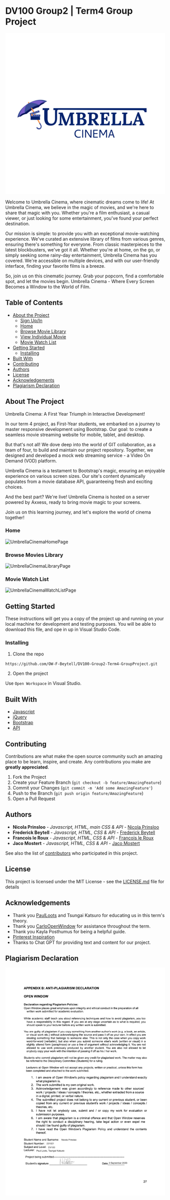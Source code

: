 # DV100 Group2 | Term4 Group Project
![Umbrella Cinema Logo](/assets/Cinema%20Logo%20Main.png)

Welcome to Umbrella Cinema, where cinematic dreams come to life! At Umbrella Cinema, we believe in the magic of movies, and we're here to share that magic with you. Whether you're a film enthusiast, a casual viewer, or just looking for some entertainment, you've found your perfect destination.

Our mission is simple: to provide you with an exceptional movie-watching experience. We've curated an extensive library of films from various genres, ensuring there's something for everyone. From classic masterpieces to the latest blockbusters, we've got it all.
Whether you're at home, on the go, or simply seeking some rainy-day entertainment, Umbrella Cinema has you covered. We're accessible on multiple devices, and with our user-friendly interface, finding your favorite films is a breeze.

So, join us on this cinematic journey. Grab your popcorn, find a comfortable spot, and let the movies begin. Umbrella Cinema - Where Every Screen Becomes a Window to the World of Film.



## Table of Contents

* [About the Project](#about-the-project)
   * [Sign Up/In](#sign-up-in)
   * [Home](#home)
   * [Browse Movie Library](#browse-movies)
   * [View Individual Movie](#individual-movie)
   * [Movie Watch List](#iwatch-list)
* [Getting Started](#getting-started)
  * [Installing](#installing)
* [Built With](#built-with)
* [Contributing](#contributing)
* [Authors](#authors)
* [License](#license)
* [Acknowledgements](#acknowledgements)
* [Plagiarism Declaration](#plagiarism-declaration)

## About The Project
Umbrella Cinema: A First Year Triumph in Interactive Development!

In our term 4 project, as First-Year students, we embarked on a journey to master responsive development using Bootstrap. Our goal: to create a seamless movie streaming website for mobile, tablet, and desktop.

But that's not all! We dove deep into the world of GIT collaboration, as a team of four, to build and maintain our project repository. Together, we designed and developed a mock web streaming service - a Video On Demand (VOD) platform.

Umbrella Cinema is a testament to Bootstrap's magic, ensuring an enjoyable experience on various screen sizes. Our site's content dynamically populates from a movie database API, guaranteeing fresh and exciting choices.

And the best part? We're live! Umbrella Cinema is hosted on a server powered by Axxess, ready to bring movie magic to your screens.

Join us on this learning journey, and let's explore the world of cinema together!

### Home

![UmbrellaCinemaHomePage](/assets/)

### Browse Movies Library

![UmbrellaCinemaLibraryPage](/assets/)

### Movie Watch List

![UmbrellaCinemaWatchListPage](/assets/)

## Getting Started

These instructions will get you a copy of the project up and running on your local machine for development and testing purposes. You will be able to download this file, and ope in up in Visual Studio Code.

### Installing

1. Clone the repo
```sh
https://github.com/OW-F-Beytell/DV100-Group2-Term4-GroupProject.git
```
2. Open the project

Use `Open Workspace` in Visual Studio.

## Built With

* [Javascript](https://developer.mozilla.org/en-US/docs/Web/JavaScript)
* [jQuery](https://jquery.com/)
* [Bootstrap](https://getbootstrap.com/)
* [API](https:)

## Contributing

Contributions are what make the open source community such an amazing place to be learn, inspire, and create. Any contributions you make are **greatly appreciated**.

1. Fork the Project
2. Create your Feature Branch (`git checkout -b feature/AmazingFeature`)
3. Commit your Changes (`git commit -m 'Add some AmazingFeature'`)
4. Push to the Branch (`git push origin feature/AmazingFeature`)
5. Open a Pull Request

## Authors

* **Nicola Prinsloo** - *Javascript, HTML, main CSS & API* - [Nicola Prinsloo](https://github.com/nicolaprinsloo)
* **Frederick Beytell** - *Javascript, HTML, CSS & API* - [Frederick Beytell](https://github.com/OW-F-Beytell)
* **Francois le Roux** - *Javascript, HTML, CSS & API* - [Francois le Roux](https://github.com/Franna2)
* **Jaco Mostert** - *Javascript, HTML, CSS & API* - [Jaco Mostert](https://github.com/321008Jaco)

See also the list of [contributors](https://github.com/OW-F-Beytell/DV100-Group2-Term4-GroupProject/graphs/contributors) who participated in this project.

## License

This project is licensed under the MIT License - see the [LICENSE.md](LICENSE.md) file for details

## Acknowledgements

* Thank you [PaulLoots](https://github.com/PaulLoots) and Tsungai Katsuro for educating us in this term's theory.
* Thank you [CarloOpenWindow](https://github.com/CarloOpenWindow) for assistance throughout the term.
* Thank you Kayla Posthumus for being a helpful guide.
* [Pinterest Inspiration](https://za.pinterest.com/nix231021/dv100/?invite_code=9d2c0a1f491c454580025d468347bee0&sender=939071097209497938)
* Thanks to Chat GPT for providing text and content for our project.

 ## Plagiarism Declaration

 ![PlagiarismDeclaration](/assets/ReadMe_Plagiarism%20Declaration_NicolaPrinsloo.png)
